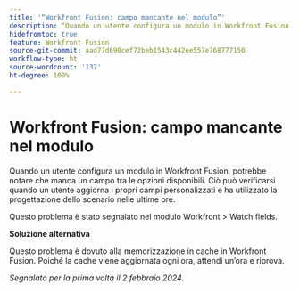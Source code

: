 ```yaml
---
title: '“Workfront Fusion: campo mancante nel modulo”'
description: “Quando un utente configura un modulo in Workfront Fusion, potrebbe notare che manca un campo tra le opzioni disponibili. Ciò può verificarsi quando un utente aggiorna i propri campi personalizzati e ha utilizzato la progettazione dello scenario nelle ultime ore.”
hidefromtoc: true
feature: Workfront Fusion
source-git-commit: aad77d690cef72beb1543c442ee557e768777150
workflow-type: ht
source-wordcount: '137'
ht-degree: 100%

---
```



# Workfront Fusion: campo mancante nel modulo

Quando un utente configura un modulo in Workfront Fusion, potrebbe notare che manca un campo tra le opzioni disponibili. Ciò può verificarsi quando un utente aggiorna i propri campi personalizzati e ha utilizzato la progettazione dello scenario nelle ultime ore.

Questo problema è stato segnalato nel modulo Workfront > Watch fields.

**Soluzione alternativa**

Questo problema è dovuto alla memorizzazione in cache in Workfront Fusion. Poiché la cache viene aggiornata ogni ora, attendi un’ora e riprova.

_Segnalato per la prima volta il 2 febbraio 2024._

